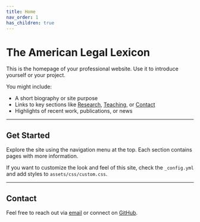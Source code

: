 ```yaml
---
title: Home
nav_order: 1
has_children: true
---
```


# The American Legal Lexicon

This is the homepage of your professional website. Use it to introduce yourself or your project.

You might include:

- A short biography or site purpose
- Links to key sections like [Research](projects/), [Teaching](teaching/), or [Contact](contact/)
- Highlights of recent work, publications, or news

---

## Get Started

Explore the site using the navigation menu at the top. Each section contains pages with more information.

If you want to customize the look and feel of this site, check the `_config.yml` and add styles to `assets/css/custom.css`.

---

## Contact

Feel free to reach out via [email](mailto:your@email.com) or connect on [GitHub](https://github.com/yourusername).
